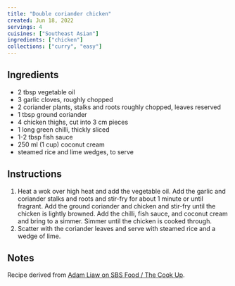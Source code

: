 ```yaml
---
title: "Double coriander chicken"
created: Jun 18, 2022
servings: 4
cuisines: ["Southeast Asian"]
ingredients: ["chicken"]
collections: ["curry", "easy"]
---
```


## Ingredients

- 2 tbsp vegetable oil
- 3 garlic cloves, roughly chopped
- 2 coriander plants, stalks and roots roughly chopped, leaves reserved
- 1 tbsp ground coriander
- 4 chicken thighs, cut into 3 cm pieces
- 1 long green chilli, thickly sliced
- 1-2 tbsp fish sauce
- 250 ml (1 cup) coconut cream
- steamed rice and lime wedges, to serve

## Instructions

1. Heat a wok over high heat and add the vegetable oil. Add the garlic and coriander stalks and roots and stir-fry for about 1 minute or until fragrant. Add the ground coriander and chicken and stir-fry until the chicken is lightly browned. Add the chilli, fish sauce, and coconut cream and bring to a simmer. Simmer until the chicken is cooked through.
2. Scatter with the coriander leaves and serve with steamed rice and a wedge of lime.

## Notes

Recipe derived from [Adam Liaw on SBS Food / The Cook Up](https://www.sbs.com.au/food/recipes/double-coriander-chicken).
